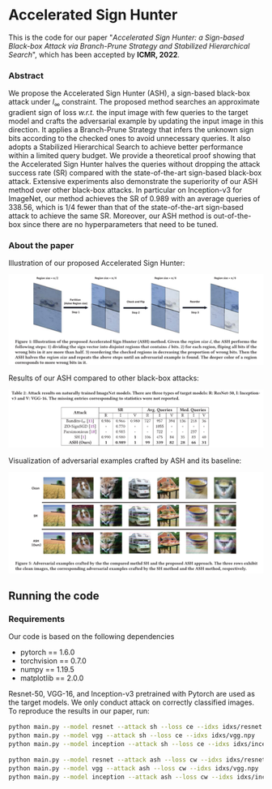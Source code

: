 # Accelerated Sign Hunter

This is the code for our paper "*Accelerated Sign Hunter: a Sign-based Black-box Attack via Branch-Prune Strategy and Stabilized Hierarchical Search*", which has been accepted by **ICMR, 2022**.

### Abstract
We propose the Accelerated Sign Hunter (ASH), a sign-based black-box attack under $l_\infty$ constraint. The proposed method searches an approximate gradient sign of loss *w.r.t.* the input image with few queries to the target model and crafts the adversarial example by updating the input image in this direction. It applies a Branch-Prune Strategy that infers the unknown sign bits according to the checked ones to avoid unnecessary queries. 
It also adopts a Stabilized Hierarchical Search to achieve better performance within a limited query budget. 
We provide a theoretical proof showing that the Accelerated Sign Hunter halves the queries without dropping the attack success rate (SR) compared with the state-of-the-art sign-based black-box attack.
Extensive experiments also demonstrate the superiority of our ASH method over other black-box attacks. In particular on Inception-v3 for ImageNet, our method achieves the SR of 0.989 with an average queries of 338.56, which is 1/4 fewer than that of the state-of-the-art sign-based attack to achieve the same SR.
Moreover, our ASH method is out-of-the-box since there are no hyperparameters that need to be tuned.

### About the paper
Illustration of our proposed Accelerated Sign Hunter:

<img src="figures/illustration.PNG#pic_center" width=800>

Results of our ASH compared to other black-box attacks:

<img src="figures/results.PNG#pic_center" width=800>

Visualization of adversarial examples crafted by ASH and its baseline:

<img src="figures/visualization.PNG#pic_center" width=800>

## Running the code
### Requirements
Our code is based on the following dependencies
- pytorch == 1.6.0
- torchvision == 0.7.0
- numpy == 1.19.5
- matplotlib == 2.0.0

Resnet-50, VGG-16, and Inception-v3 pretrained with Pytorch are used as the target models.
We only conduct attack on correctly classified images.
To reproduce the results in our paper, run:
```sh
python main.py --model resnet --attack sh --loss ce --idxs idxs/resnet.npy
python main.py --model vgg --attack sh --loss ce --idxs idxs/vgg.npy
python main.py --model inception --attack sh --loss ce --idxs idxs/inception.npy
```
```sh
python main.py --model resnet --attack ash --loss cw --idxs idxs/resnet.npy
python main.py --model vgg --attack ash --loss cw --idxs idxs/vgg.npy
python main.py --model inception --attack ash --loss cw --idxs idxs/inception.npy
```
